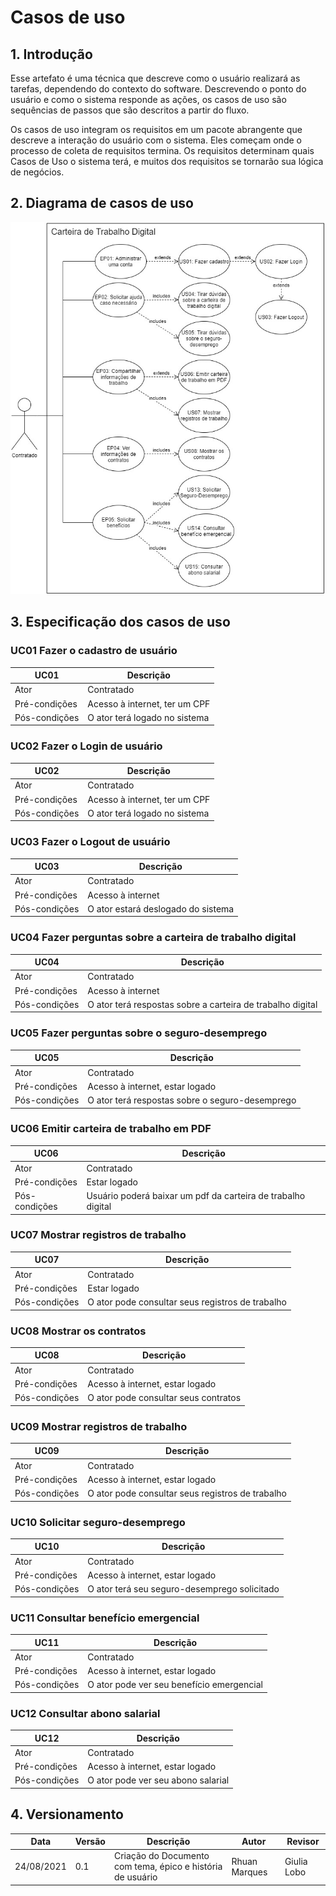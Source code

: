 # Casos de uso

## 1. Introdução

<p>Esse artefato é uma técnica que descreve como o usuário realizará as tarefas, dependendo do contexto do software. Descrevendo o ponto do usuário e como o sistema responde as ações, os casos de uso são sequências de passos que são descritos a partir do fluxo.</p>

<p>Os casos de uso integram os requisitos em um pacote abrangente que descreve a interação do usuário com o sistema. Eles começam onde o processo de coleta de requisitos termina. Os requisitos determinam quais Casos de Uso o sistema terá, e muitos dos requisitos se tornarão sua lógica de negócios.</p>

## 2. Diagrama de casos de uso

<img src="../../assets/Caso_de_Uso.jpg"/>

## 3. Especificação dos casos de uso

### UC01 Fazer o cadastro de usuário

|   UC01   | Descrição |
| -------- | --------- |
| Ator | Contratado |
| Pré-condições| Acesso à internet, ter um CPF |
| Pós-condições| O ator terá logado no sistema |

### UC02 Fazer o Login de usuário

|   UC02   | Descrição |
| -------- | --------- |
| Ator | Contratado |
| Pré-condições| Acesso à internet, ter um CPF |
| Pós-condições| O ator terá logado no sistema |

### UC03 Fazer o Logout de usuário

|   UC03   | Descrição |
| -------- | --------- |
| Ator | Contratado |
| Pré-condições| Acesso à internet |
| Pós-condições|  O ator estará deslogado do sistema |

### UC04 Fazer perguntas sobre a carteira de trabalho digital

|   UC04   | Descrição |
| -------- | --------- |
| Ator | Contratado |
| Pré-condições| Acesso à internet |
| Pós-condições| O ator terá respostas sobre a carteira de trabalho digital |

### UC05 Fazer perguntas sobre o seguro-desemprego

|   UC05   | Descrição |
| -------- | --------- |
| Ator | Contratado |
| Pré-condições| Acesso à internet, estar logado |
| Pós-condições| O ator terá respostas sobre o seguro-desemprego |

### UC06 Emitir carteira de trabalho em PDF

|   UC06   | Descrição |
| -------- | --------- |
| Ator | Contratado |
| Pré-condições| Estar logado |
| Pós-condições| Usuário poderá baixar um pdf da carteira de trabalho digital |

### UC07 Mostrar registros de trabalho

|   UC07   | Descrição |
| -------- | --------- |
| Ator | Contratado |
| Pré-condições| Estar logado |
| Pós-condições| O ator pode consultar seus registros de trabalho |

### UC08 Mostrar os contratos

|   UC08   | Descrição |
| -------- | --------- |
| Ator | Contratado |
| Pré-condições| Acesso à internet, estar logado |
| Pós-condições| O ator pode consultar seus contratos |

### UC09 Mostrar registros de trabalho

|   UC09   | Descrição |
| -------- | --------- |
| Ator | Contratado |
| Pré-condições| Acesso à internet, estar logado |
| Pós-condições| O ator pode consultar seus registros de trabalho |

### UC10 Solicitar seguro-desemprego

|   UC10   | Descrição |
| -------- | --------- |
| Ator | Contratado |
| Pré-condições| Acesso à internet, estar logado|
| Pós-condições| O ator terá seu seguro-desemprego solicitado |

### UC11 Consultar benefício emergencial

|   UC11   | Descrição |
| -------- | --------- |
| Ator | Contratado |
| Pré-condições| Acesso à internet, estar logado |
| Pós-condições| O ator pode ver seu benefício emergencial |

### UC12 Consultar abono salarial

|   UC12   | Descrição |
| -------- | --------- |
| Ator | Contratado |
| Pré-condições| Acesso à internet, estar logado |
| Pós-condições| O ator pode ver seu abono salarial |


## 4. Versionamento

| Data       | Versão | Descrição            |         Autor           | Revisor |
|------------|-----|-------------------------|-------------------------|---------|
| 24/08/2021 | 0.1 | Criação do Documento com tema, épico e história de usuário  | Rhuan Marques | Giulia Lobo |